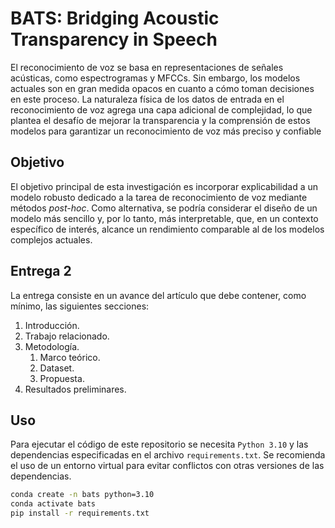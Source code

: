 # BATS: Bridging Acoustic Transparency in Speech

El reconocimiento de voz se basa en representaciones de señales acústicas, como espectrogramas y MFCCs. Sin embargo, los modelos actuales son en gran medida opacos en cuanto a cómo toman decisiones en este proceso. La naturaleza física de los datos de entrada en el reconocimiento de voz agrega una capa adicional de complejidad, lo que plantea el desafío de mejorar la transparencia y la comprensión de estos modelos para garantizar un reconocimiento de voz más preciso y confiable

## Objetivo

El objetivo principal de esta investigación es incorporar explicabilidad a un modelo robusto dedicado a la tarea de reconocimiento de voz mediante métodos *post-hoc*. Como alternativa, se podría considerar el diseño de un modelo más sencillo y, por lo tanto, más interpretable, que, en un contexto específico de interés, alcance un rendimiento comparable al de los modelos complejos actuales.

## Entrega 2

La entrega consiste en un avance del artículo que debe contener, como mínimo, las siguientes secciones:

1. Introducción.
2. Trabajo relacionado.
3. Metodología.
    1. Marco teórico.
    2. Dataset.
    3. Propuesta.
4. Resultados preliminares.

## Uso

Para ejecutar el código de este repositorio se necesita `Python 3.10` y las dependencias especificadas en el archivo `requirements.txt`. Se recomienda el uso de un entorno virtual para evitar conflictos con otras versiones de las dependencias.

```bash
conda create -n bats python=3.10
conda activate bats
pip install -r requirements.txt
```



